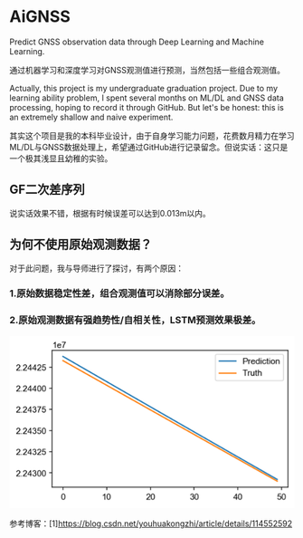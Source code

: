 # AiGNSS
Predict GNSS observation data through Deep Learning and Machine Learning. 

通过机器学习和深度学习对GNSS观测值进行预测，当然包括一些组合观测值。

Actually, this project is my undergraduate graduation project. Due to my learning ability problem, I spent several months on ML/DL and GNSS data processing, hoping to record it through GitHub. But let's be honest: this is an extremely shallow and naive experiment.

其实这个项目是我的本科毕业设计，由于自身学习能力问题，花费数月精力在学习ML/DL与GNSS数据处理上，希望通过GitHub进行记录留念。但说实话：这只是一个极其浅显且幼稚的实验。

## GF二次差序列
说实话效果不错，根据有时候误差可以达到0.013m以内。

## 为何不使用原始观测数据？
对于此问题，我与导师进行了探讨，有两个原因：
### 1.原始数据稳定性差，组合观测值可以消除部分误差。
### 2.原始观测数据有强趋势性/自相关性，LSTM预测效果极差。
![image](/images/1.png)

参考博客：[1]https://blog.csdn.net/youhuakongzhi/article/details/114552592

